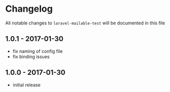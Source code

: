 # Changelog

All notable changes to `laravel-mailable-test` will be documented in this file

## 1.0.1 - 2017-01-30

- fix naming of config file
- fix binding issues

## 1.0.0 - 2017-01-30

- initial release
